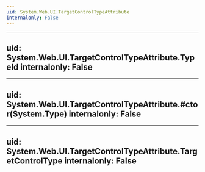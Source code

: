 ```yaml
---
uid: System.Web.UI.TargetControlTypeAttribute
internalonly: False
---
```


---
uid: System.Web.UI.TargetControlTypeAttribute.TypeId
internalonly: False
---

---
uid: System.Web.UI.TargetControlTypeAttribute.#ctor(System.Type)
internalonly: False
---

---
uid: System.Web.UI.TargetControlTypeAttribute.TargetControlType
internalonly: False
---
